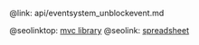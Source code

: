 @link: api/eventsystem_unblockevent.md

@seolinktop: [mvc library](https://webix.com)
@seolink: [spreadsheet](https://webix.com/spreadsheet/)